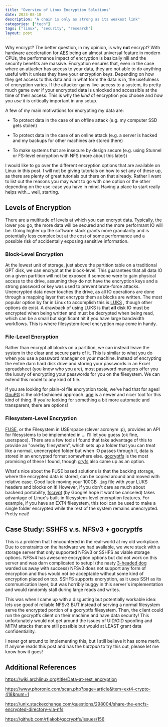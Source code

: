 ```yaml
---
title: "Overview of Linux Encryption Solutions"
date: 2023-08-18
description: "A chain is only as strong as its weakest link"
categories: ["tech"]
tags: ["linux", "security", "research"]
layout: post
---
```


Why encrypt? The better question, in my opinion, is why **not** encrypt? With
hardware acceleration for
[AES](https://en.wikipedia.org/wiki/AES_instruction_set) being an almost
universal feature in modern CPUs, the performance impact of encryption is
basically nill and the security benefits are massive. Encryption ensures that,
even in the case where an attacker has access to your data, they are not able to
do anything useful with it unless they have your encryption keys. Depending on
how they get access to this data and in what form the data is in, the usefulness
of encryption varies. If the attacker gains live-access to a system, its pretty
much game over if your encrypted data is unlocked and accessible at the time of
their access. This is why the *kind* of encryption you choose and *how you use
it* is critically important in any setup.

A few of my main motivations for encrypting my data are:

- To protect data in the case of an offline attack (e.g. my computer SSD gets
  stolen)

- To protect data in the case of an online attack (e.g. a server is hacked and
  my backups for other machines are stored there)

- To make systems that are insecure by design secure (e.g. using Stunnel or
  FS-level encryption with NFS (more about this later))

I would like to go over the different encryption options that are available on
Linux in this post. I will not be giving tutorials on how to set any of these
up, as there are plenty of great tutorials out there on that already. Rather I
want to list out the reasons you may want to go with one option or the other
depending on the use-case you have in mind. Having a place to start really helps
with... well, starting.

## Levels of Encryption

There are a multitude of levels at which you can encrypt data. Typically, the
lower you go, the more data will be secured and the more performant IO will be.
Going higher up the software stack grants more granularity and is potentially
less complex but at the cost of some performance and a possible risk of
accidentally exposing sensitive information.

### Block-Level Encryption

At the lowest unit of storage, just above the partition table on a traditional
GPT disk, we can encrypt at the block-level. This guarantees that all data IO on
a given partition will not be exposed if someone were to gain physical access to
the drive, assuming they do not have the encryption keys and a strong password
or key was used to prevent brute-force attacks. Unencrypted data never touches
the drive, as all IO operations are done through a mapping layer that encrypts
them as blocks are written. The most popular option by far in Linux to
accomplish this is
[LUKS](https://wiki.archlinux.org/title/Data-at-rest_encryption#Block_device_encryption)
, though other options do exist. A drawback of using LUKS is that **all** disk
IO must be encrypted when being written and must be decrypted when being read,
which can be a small but significant hit if you have large bandwidth workflows.
This is where filesystem-level encryption may come in handy.

### File-Level Encryption

Rather than encrypt all blocks on a partition, we can instead leave the system
in the clear and secure parts of it. This is similar to what you do when you use
a password manager on your machine. Instead of encrypting the entire darn hard
disk drive and storing your passwords in an Excel spreadsheet (you know who you
are), most password managers offer you the luxury of encrypting your passwords
for you on the filesystem. We can extend this model to any kind of file.

If you are looking for plain-ol file encryption tools, we've had that for ages!
[GnuPG](https://wiki.archlinux.org/title/GnuPG) is the old-fashioned approach.
[age](https://github.com/FiloSottile/age) is a newer and nicer tool for this
kind of thing. If you're looking for something a bit more automatic and
transparent, there are options!

### Filesystem-Level Encryption

[FUSE](https://wiki.archlinux.org/title/FUSE), or the Filesystem in USErspace
(clever acronym :p), provides an API for filesystems to be implemented in ...
I'll let you guess (ok fine, userspace). There are a few tools I found that take
advantage of this to provide an "overlay filesystem", which sets up a folder
that you can treat like a normal, unencrypted folder but when IO passes through
it, data is stored in an encrypted format somewhere else.
[gocryptfs](https://nuetzlich.net/gocryptfs/) is the most promising of these I
found, though [cryfs](https://www.cryfs.org/comparison) also came up as an
option.

What's nice about the FUSE based solutions is that the backing storage, where
the encrypted data is stored, can be copied around and moved with relative ease.
Good luck moving your 100GB `.img` file with your LUKS headers and blocks on it!
However, if you don't care as much about backend portability,
[fscrypt](https://github.com/google/fscrypt) (by Google! hope it wont be
canceled) takes advantage of Linux's built-in filesystem-level encryption
features. For example, if you have an EXT4 filesystem, this tool can be used to
make a single folder encrypted while the rest of the system remains unencrypted.
Pretty neat!

## Case Study: SSHFS v.s. NFSv3 + gocryptfs

This is a problem that I encountered in the real-world at my old workplace. Due
to constraints on the hardware we had available, we were stuck with a storage
server that only supported NFSv3 or SSHFS as viable storage options. NFSv4 has
awesome encryption options but did not work on this server and was darn
complicated to setup! (the nasty [3-headed
dog](https://en.wikipedia.org/wiki/Kerberos_(protocol)) warded us away with
success) NFSv3 does not support any form of encryption and thus would not be
acceptable without some kind of encryption placed on top. SSHFS supports
encryption, as it uses SSH as its communication layer, but was horribly buggy in
this server's implementation and would randomly stall during large reads and
writes.

This was when I came up with a disgusting but potentially workable idea: lets
use good'ol reliable NFSv3 BUT instead of serving a normal filesystem serve the
encrypted portion of a gocryptfs filesystem. Then, the client could run the
gocryptfs client on their machine and have data security! This unfortunately
would not get around the issues of UID/GID spoofing and MITM attacks that are
still possible but would at LEAST grant data confidentiality.

I never got around to implementing this, but I still believe it has some merit.
If anyone reads this post and has the *hutzpah* to try this out, please let me
know how it goes!

## Additional References

<https://wiki.archlinux.org/title/Data-at-rest_encryption>

<https://www.phoronix.com/scan.php?page=article&item=ext4-crypto-418&num=1>

<https://unix.stackexchange.com/questions/298004/share-the-encfs-encrypted-directory-via-nfs>

<https://github.com/rfjakob/gocryptfs/issues/156>

